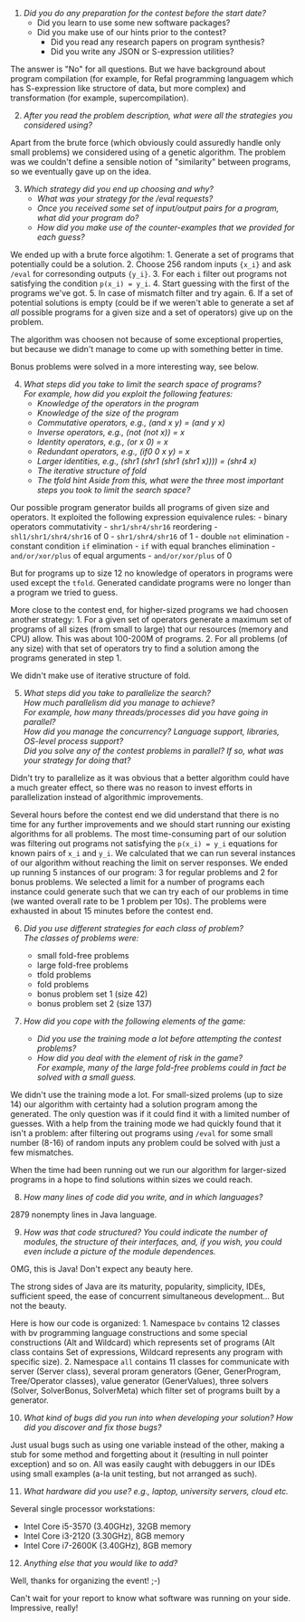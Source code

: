 1. _Did you do any preparation for the contest before the start date?_
   - Did you learn to use some new software packages?
   - Did you make use of our hints prior to the contest?
      - Did you read any research papers on program synthesis?
      - Did you write any JSON or S-expression utilities?

 The answer is "No" for all questions.
 But we have background about program compilation (for example, for Refal programming languagem which has S-expression like structore of data, but more complex) and transformation (for example, supercompilation).


2. _After you read the problem description, what were all the strategies you considered using?_

 Apart from the brute force (which obviously could assuredly handle only small problems) we considered using of a genetic algorithm.
 The problem was we couldn't define a sensible notion of "similarity" between programs, so we eventually gave up on the idea.


3. _Which strategy did you end up choosing and why?_
   - _What was your strategy for the /eval requests?_
   - _Once you received some set of input/output pairs for a program, what did your program do?_
   - _How did you make use of the counter-examples that we provided for each guess?_

 We ended up with a brute force algotihm:
     1. Generate a set of programs that potentially could be a solution.
     2. Choose 256 random inputs `{x_i}` and ask `/eval` for corresonding outputs `{y_i}`.
     3. For each `i` filter out programs not satisfying the condition `p(x_i) = y_i`.
     4. Start guessing with the first of the programs we've got.
     5. In case of mismatch filter and try again.
     6. If a set of potential solutions is empty (could be if we weren't able to generate a set af _all_ possible programs for a given size and a set of operators) give up on the problem.

 The algorithm was choosen not because of some exceptional properties, but because we didn't manage to come up with something better in time.
     
 Bonus problems were solved in a more interesting way, see below.

4. _What steps did you take to limit the search space of programs?  
  For example, how did you exploit the following features:_
      - _Knowledge of the operators in the program_
      - _Knowledge of the size of the program_
      - _Commutative operators, e.g., (and x y) = (and y x)_
      - _Inverse operators,     e.g., (not (not x)) = x_
      - _Identity operators,    e.g., (or x 0) = x_
      - _Redundant operators,   e.g., (if0 0 x y) = x_
      - _Larger identities,     e.g., (shr1 (shr1 (shr1 (shr1 x)))) = (shr4 x)_
      - _The iterative structure of fold_
      - _The tfold hint_
  _Aside from this, what were the three most important steps you took to limit the search space?_

 Our possible program generator builds all programs of given size and operators. It exploited the following expression equivalence rules:
    - binary operators commutativity
    - `shr1/shr4/shr16` reordering
    - `shl1/shr1/shr4/shr16` of 0
    - `shr1/shr4/shr16` of 1
    - double `not` elimination
    - constant condition `if` elimination
    - `if` with equal branches elimination
    - `and/or/xor/plus` of equal arguments
    - `and/or/xor/plus` of 0
 
 But for programs up to size 12 no knowledge of operators in programs were used except the `tfold`.
 Generated candidate programs were no longer than a program we tried to guess.
 
 More close to the contest end, for higher-sized programs we had choosen another strategy:
     1. For a given set of operators generate a maximum set of programs of all sizes (from small to large)
        that our resources (memory and CPU) allow. This was about 100-200M of programs.
     2. For all problems (of any size) with that set of operators try to find a solution among the programs generated in step 1.

 We didn't make use of iterative structure of fold.


5. _What steps did you take to parallelize the search?  
   How much parallelism did you manage to achieve?  
   For example, how many threads/processes did you have going in parallel?  
   How did you manage the concurrency? Language support, libraries, OS-level process support?  
   Did you solve any of the contest problems in parallel? If so, what was your strategy for doing that?_

 Didn't try to parallelize as it was obvious that a better algorithm could have a much greater effect, so there was no reason to invest efforts in parallelization instead of algorithmic improvements.

 Several hours before the contest end we did understand that there is no time for any further improvements and we should start running our existing algorithms for all problems.  The most time-consuming part of our solution was filtering out programs not satisfying the `p(x_i) = y_i` equations for known pairs of `x_i` and `y_i`. We calculated that we can run several instances of our algorithm without reaching the limit on server responses. We ended up running 5 instances of our program: 3 for regular problems and 2 for bonus problems. We selected a limit for a number of programs each instance could generate such that we can try each of our problems in time (we wanted overall rate to be 1 problem per 10s). The problems were exhausted in about 15 minutes before the contest end.


6. _Did you use different strategies for each class of problem?  
   The classes of problems were:_
      - small fold-free problems
      - large fold-free problems
      - tfold problems
      - fold problems
      - bonus problem set 1 (size 42)
      - bonus problem set 2 (size 137)


7. _How did you cope with the following elements of the game:_
      - _Did you use the training mode a lot before attempting the contest problems?_
      - _How did you deal with the element of risk in the game?  
        For example, many of the large fold-free problems could in fact be solved with a small guess._

 We didn't use the training mode a lot.  For small-sized prolems (up to size 14) our algorithm with certainty had a solution program among the generated.  The only question was if it could find it with a limited number of guesses.  With a help from the training mode we had quickly found that it isn't a problem: after filtering out programs using `/eval` for some small number (8-16) of random inputs any problem could be solved with just a few mismatches.

 When the time had been running out we run our algorithm for larger-sized programs in a hope to find solutions within sizes we could reach.

8. _How many lines of code did you write, and in which languages?_

 2879 nonempty lines in Java language.

9. _How was that code structured? You could indicate the number of modules, the structure of their interfaces, and, if you wish, you could even include a picture of the module dependences._
 
 OMG, this is Java! Don't expect any beauty here.

 The strong sides of Java are its maturity, popularity, simplicity, IDEs, sufficient speed, the ease of concurrent simultaneous development...  But not the beauty.
 
 Here is how our code is organized:
    1. Namespace `bv` contains 12 classes with bv programming language constructions and some special constructions (Alt and Wildcard) which represents set of programs (Alt class contains Set of expressions, Wildcard represents any program with specific size).
    2. Namespace `all` contains 11 classes for communicate with server (Server class), several proram generators (Gener, GenerProgram, Tree/Operator classes), value generator (GenerValues), three solvers (Solver, SolverBonus, SolverMeta) which filter set of programs built by a generator.

10. _What kind of bugs did you run into when developing your solution?
    How did you discover and fix those bugs?_

 Just usual bugs such as using one variable instead of the other, making a stub for some method and forgetting about it (resulting in null pointer exception) and so on. All was easily caught with debuggers in our IDEs using small examples (a-la unit testing, but not arranged as such).

11. _What hardware did you use?
    e.g., laptop, university servers, cloud etc._

 Several single processor workstations:
  - Intel Core i5-3570 (3.40GHz), 32GB memory
  - Intel Core i3-2120 (3.30GHz), 8GB memory
  - Intel Core i7-2600K (3.40GHz), 8GB memory


12. _Anything else that you would like to add?_

 Well, thanks for organizing the event! ;-)
 
 Can't wait for your report to know what software was running on your side. Impressive, really!

